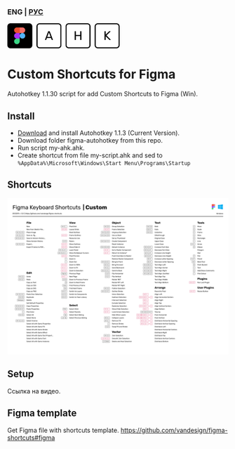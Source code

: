 ### ENG | [РУС](./README.md)
<img width="256" alt="Figma AHK" src="./figma-autohotkey.png">

# Custom Shortcuts for Figma
Autohotkey 1.1.30 script for add Custom Shortcuts to Figma (Win).

## Install
- [Download](https://www.autohotkey.com/) and install Autohotkey 1.1.3 (Current Version).
- Download folder figma-autohotkey from this repo.
- Run script my-ahk.ahk.
- Create shortcut from file my-script.ahk and sed to `%AppData%\Microsoft\Windows\Start Menu\Programs\Startup`

## Shortcuts
<img width="933" alt="Shortcuts" src="./figma-autohotkey/figma/figma-shortcuts-windows-custom.png">

## Setup
Ссылка на видео.

## Figma template
Get Figma file with shortcuts template.
https://github.com/vandesign/figma-shortcuts#figma
